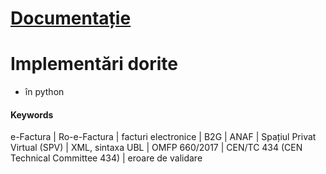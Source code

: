 # [Documentație](https://github.com/e-factura-ti-as/docs)

# Implementări dorite

- în python

#### Keywords

e-Factura | Ro-e-Factura | facturi electronice | B2G | ANAF | Spațiul Privat Virtual (SPV) | XML, sintaxa UBL | OMFP 660/2017 | CEN/TC 434 (CEN Technical Committee 434) | eroare de validare
